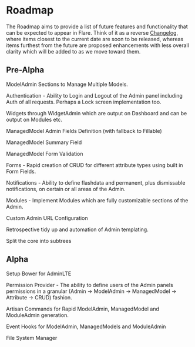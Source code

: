 # Roadmap
The Roadmap aims to provide a list of future features and functionality that can be expected to appear in Flare. Think of it as a reverse [Changelog](CHANGELOG.md), where items closest to the current date are soon to be released, whereas items furthest from the future are proposed enhancements with less overall clarity which will be added to as we move toward them.

## Pre-Alpha
ModelAdmin Sections to Manage Multiple Models.

Authentication - Ability to Login and Logout of the Admin panel including Auth of all requests. Perhaps a Lock screen implementation too.

Widgets through WidgetAdmin which are output on Dashboard and can be output on Modules etc.

ManagedModel Admin Fields Definition (with fallback to Fillable)

ManagedModel Summary Field

ManagedModel Form Validation

Forms - Rapid creation of CRUD for different attribute types using built in Form Fields.

Notifications - Ability to define flashdata and permanent, plus dismissable notifications, on certain or all areas of the Admin.

Modules - Implement Modules which are fully customizable sections of the Admin.

Custom Admin URL Configuration

Retrospective tidy up and automation of Admin templating.

Split the core into subtrees


## Alpha
Setup Bower for AdminLTE

Permission Provider - The ability to define users of the Admin panels permissions in a granular (Admin -> ModelAdmin -> ManagedModel -> Attribute -> CRUD) fashion.

Artisan Commands for Rapid ModelAdmin, ManagedModel and ModuleAdmin generation.

Event Hooks for ModelAdmin, ManagedModels and ModuleAdmin

File System Manager
